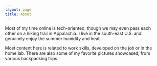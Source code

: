 ```yaml
---
layout: page
title: About
---
```


Most of my time online is tech-oriented, though we may even pass each other on a hiking trail in Appalachia. I live in the south-east U.S. and genuinely enjoy the summer humidity and heat.

Most content here is related to work skills, developed on the job or in the home lab. There are also some of my favorite pictures showcased, from various backpacking trips.

